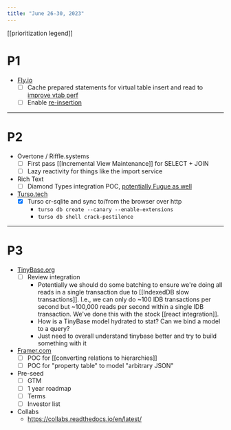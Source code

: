 ```yaml
---
title: "June 26-30, 2023"
---
```


[[prioritization legend]]

# P1
- [Fly.io](https://fly.io)
	- [ ] Cache prepared statements for virtual table insert and read to [improve vtab perf](https://github.com/vlcn-io/cr-sqlite/issues/252)
	- [ ] Enable [re-insertion](https://github.com/vlcn-io/cr-sqlite/issues/71)
---
# P2
- Overtone / Riffle.systems
	- [ ] First pass [[Incremental View Maintenance]] for SELECT + JOIN
	- [ ] Lazy reactivity for things like the import service
- Rich Text
	- [ ] Diamond Types integration POC, [potentially Fugue as well](https://github.com/vlcn-io/cr-sqlite/issues/65)
- [Turso.tech](https://turso.tech)
	- [x] Turso cr-sqlite and sync to/from the browser over http
		- `turso db create --canary --enable-extensions`
		- `turso db shell crack-pestilence`
---
# P3
- [TinyBase.org](https://tinybase.org)
	- [ ] Review integration
		- Potentially we should do some batching to ensure we're doing all reads in a single transaction due to [[IndexedDB slow transactions]]. I.e., we can only do ~100 IDB transactions per second but ~100,000 reads per second within a single IDB transaction. We've done this with the stock [[react integration]].
		- How is a TinyBase model hydrated to stat? Can we bind a model to a query?
		- Just need to overall understand tinybase better and try to build something with it
- [Framer.com](https://framer.com)
	- [ ] POC for [[converting relations to hierarchies]]
	- [ ] POC for "property table" to model "arbitrary JSON"
- Pre-seed
	- [ ] GTM
	- [ ] 1 year roadmap
	- [ ] Terms
	- [ ] Investor list
- Collabs
	- https://collabs.readthedocs.io/en/latest/